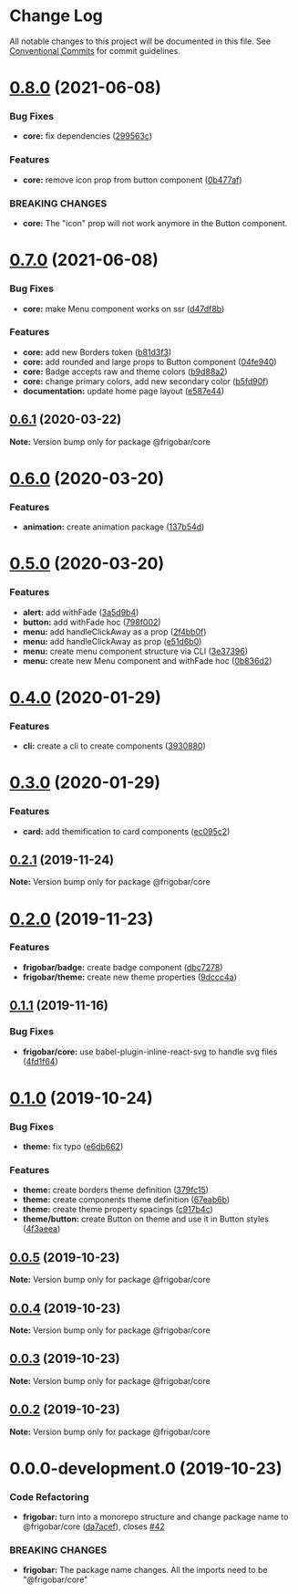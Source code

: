 # Change Log

All notable changes to this project will be documented in this file.
See [Conventional Commits](https://conventionalcommits.org) for commit guidelines.

# [0.8.0](https://github.com/allyssonsantos/frigobar/compare/@frigobar/core@0.7.0...@frigobar/core@0.8.0) (2021-06-08)


### Bug Fixes

* **core:** fix dependencies ([299563c](https://github.com/allyssonsantos/frigobar/commit/299563cf8143f214e2c7742314c47a862fa8a48d))


### Features

* **core:** remove icon prop from button component ([0b477af](https://github.com/allyssonsantos/frigobar/commit/0b477af786c6d26e1704923a6b965157b863cfe4))


### BREAKING CHANGES

* **core:** The "icon" prop will not work anymore in the Button component.





# [0.7.0](https://github.com/allyssonsantos/frigobar/compare/@frigobar/core@0.6.1...@frigobar/core@0.7.0) (2021-06-08)


### Bug Fixes

* **core:** make Menu component works on ssr ([d47df8b](https://github.com/allyssonsantos/frigobar/commit/d47df8b33194091b15ba2f87b18f02f7184f8cee))


### Features

* **core:** add new Borders token ([b81d3f3](https://github.com/allyssonsantos/frigobar/commit/b81d3f3321478f1b5dd6ebec3a108fa52ad2cd85))
* **core:** add rounded and large props to Button component ([04fe940](https://github.com/allyssonsantos/frigobar/commit/04fe940ed27bbd2cedcaf0950110b7dafa7b1b29))
* **core:** Badge accepts raw and theme colors ([b9d88a2](https://github.com/allyssonsantos/frigobar/commit/b9d88a27123d5ae94cfa620392044b071f13c7ac))
* **core:** change primary colors, add new secondary color ([b5fd90f](https://github.com/allyssonsantos/frigobar/commit/b5fd90fa3fa5ec0baa0455df7112c49cd45c1e16))
* **documentation:** update home page layout ([e587e44](https://github.com/allyssonsantos/frigobar/commit/e587e44345faf62cdaa3fa0495a71c07c52e8815))





## [0.6.1](https://github.com/allyssonsantos/frigobar/compare/@frigobar/core@0.6.0...@frigobar/core@0.6.1) (2020-03-22)

**Note:** Version bump only for package @frigobar/core





# [0.6.0](https://github.com/allyssonsantos/frigobar/compare/@frigobar/core@0.5.0...@frigobar/core@0.6.0) (2020-03-20)


### Features

* **animation:** create animation package ([137b54d](https://github.com/allyssonsantos/frigobar/commit/137b54d821cbf54ac2f688a24efdbfcd61b8875a))





# [0.5.0](https://github.com/allyssonsantos/frigobar/compare/@frigobar/core@0.4.0...@frigobar/core@0.5.0) (2020-03-20)


### Features

* **alert:** add withFade ([3a5d9b4](https://github.com/allyssonsantos/frigobar/commit/3a5d9b4b27b475d2259716cc30bb0b4926455dec))
* **button:** add withFade hoc ([798f002](https://github.com/allyssonsantos/frigobar/commit/798f00207e2671b30efb8c1c099d92450fcf47e0))
* **menu:** add handleClickAway as a prop ([2f4bb0f](https://github.com/allyssonsantos/frigobar/commit/2f4bb0fe33a5ca5dae393ac97b1f8fbb9ddb8a6d))
* **menu:** add handleClickAway as prop ([e51d6b0](https://github.com/allyssonsantos/frigobar/commit/e51d6b091fc34399a5d1168f31638d5fd7042bd1))
* **menu:** create menu component structure via CLI ([3e37396](https://github.com/allyssonsantos/frigobar/commit/3e373960d1e822383c9c8674554b6cad5162be7c))
* **menu:** create new Menu component and withFade hoc ([0b836d2](https://github.com/allyssonsantos/frigobar/commit/0b836d275c1ca6a8b66f6367738c1e8f7127aa3b))





# [0.4.0](https://github.com/allyssonsantos/frigobar/compare/@frigobar/core@0.3.0...@frigobar/core@0.4.0) (2020-01-29)


### Features

* **cli:** create a cli to create components ([3930880](https://github.com/allyssonsantos/frigobar/commit/3930880ec475cb8a1b133c6707f1cf554b15283e))





# [0.3.0](https://github.com/allyssonsantos/frigobar/compare/@frigobar/core@0.2.1...@frigobar/core@0.3.0) (2020-01-29)


### Features

* **card:** add themification to card components ([ec095c2](https://github.com/allyssonsantos/frigobar/commit/ec095c23a03e96083e93c171e85081b2d763a6f3))





## [0.2.1](https://github.com/allyssonsantos/frigobar/compare/@frigobar/core@0.2.0...@frigobar/core@0.2.1) (2019-11-24)

**Note:** Version bump only for package @frigobar/core





# [0.2.0](https://github.com/allyssonsantos/frigobar/compare/@frigobar/core@0.1.1...@frigobar/core@0.2.0) (2019-11-23)


### Features

* **frigobar/badge:** create badge component ([dbc7278](https://github.com/allyssonsantos/frigobar/commit/dbc727856a53480d1701c08a6b661afcce94040b))
* **frigobar/theme:** create new theme properties ([9dccc4a](https://github.com/allyssonsantos/frigobar/commit/9dccc4ac297152a2553cb8cca211847d236439dd))





## [0.1.1](https://github.com/allyssonsantos/frigobar/compare/@frigobar/core@0.1.0...@frigobar/core@0.1.1) (2019-11-16)


### Bug Fixes

* **frigobar/core:** use babel-plugin-inline-react-svg to handle svg files ([4fd1f64](https://github.com/allyssonsantos/frigobar/commit/4fd1f6440563ad121e3b3fee3c410905bcda346d))





# [0.1.0](https://github.com/allyssonsantos/frigobar/compare/@frigobar/core@0.0.5...@frigobar/core@0.1.0) (2019-10-24)


### Bug Fixes

* **theme:** fix typo ([e6db662](https://github.com/allyssonsantos/frigobar/commit/e6db6623cb60e7853fc9b49023a53184744194e5))


### Features

* **theme:** create borders theme definition ([379fc15](https://github.com/allyssonsantos/frigobar/commit/379fc15dbb6f081797c6d5ea840b713a5b816647))
* **theme:** create components theme definition ([67eab6b](https://github.com/allyssonsantos/frigobar/commit/67eab6b1b93cb0c512615f8fc9bb16eecabe497e))
* **theme:** create theme property spacings ([c917b4c](https://github.com/allyssonsantos/frigobar/commit/c917b4c4729687782672ad74c369db29aa586669))
* **theme/button:** create Button on theme and use it in Button styles ([4f3aeea](https://github.com/allyssonsantos/frigobar/commit/4f3aeea89c52a6d1f037d3223e3d147e1d9adeaf))





## [0.0.5](https://github.com/allyssonsantos/frigobar/compare/@frigobar/core@0.0.4...@frigobar/core@0.0.5) (2019-10-23)

**Note:** Version bump only for package @frigobar/core





## [0.0.4](https://github.com/allyssonsantos/frigobar/compare/@frigobar/core@0.0.3...@frigobar/core@0.0.4) (2019-10-23)

**Note:** Version bump only for package @frigobar/core





## [0.0.3](https://github.com/allyssonsantos/frigobar/compare/@frigobar/core@0.0.2...@frigobar/core@0.0.3) (2019-10-23)

**Note:** Version bump only for package @frigobar/core





## [0.0.2](https://github.com/allyssonsantos/frigobar/compare/@frigobar/core@0.0.0-development.0...@frigobar/core@0.0.2) (2019-10-23)

**Note:** Version bump only for package @frigobar/core





# 0.0.0-development.0 (2019-10-23)


### Code Refactoring

* **frigobar:** turn into a monorepo structure and change package name to @frigobar/core ([da7acef](https://github.com/allyssonsantos/frigobar/commit/da7acef965ac264fb534e4367dbbb1be563378db)), closes [#42](https://github.com/allyssonsantos/frigobar/issues/42)


### BREAKING CHANGES

* **frigobar:** The package name changes. All the imports need to be "@frigobar/core"
